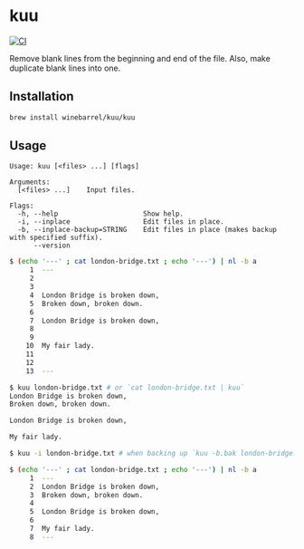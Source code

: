 # kuu

[![CI](https://github.com/winebarrel/kuu/actions/workflows/ci.yml/badge.svg)](https://github.com/winebarrel/kuu/actions/workflows/ci.yml)

Remove blank lines from the beginning and end of the file. Also, make duplicate blank lines into one.

## Installation

```sh
brew install winebarrel/kuu/kuu
```

## Usage

```
Usage: kuu [<files> ...] [flags]

Arguments:
  [<files> ...]    Input files.

Flags:
  -h, --help                     Show help.
  -i, --inplace                  Edit files in place.
  -b, --inplace-backup=STRING    Edit files in place (makes backup with specified suffix).
      --version
```

```sh
$ (echo '---' ; cat london-bridge.txt ; echo '---') | nl -b a
     1	---
     2
     3
     4	London Bridge is broken down,
     5	Broken down, broken down.
     6
     7	London Bridge is broken down,
     8
     9
    10	My fair lady.
    11
    12
    13	---

$ kuu london-bridge.txt # or `cat london-bridge.txt | kuu`
London Bridge is broken down,
Broken down, broken down.

London Bridge is broken down,

My fair lady.

$ kuu -i london-bridge.txt # when backing up `kuu -b.bak london-bridge.txt`

$ (echo '---' ; cat london-bridge.txt ; echo '---') | nl -b a
     1	---
     2	London Bridge is broken down,
     3	Broken down, broken down.
     4
     5	London Bridge is broken down,
     6
     7	My fair lady.
     8	---
```
